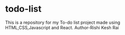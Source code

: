# todo-list
This is a repository for my To-do list project made using HTML,CSS,Javascript and React.
Author-Rishi Kesh Rai
